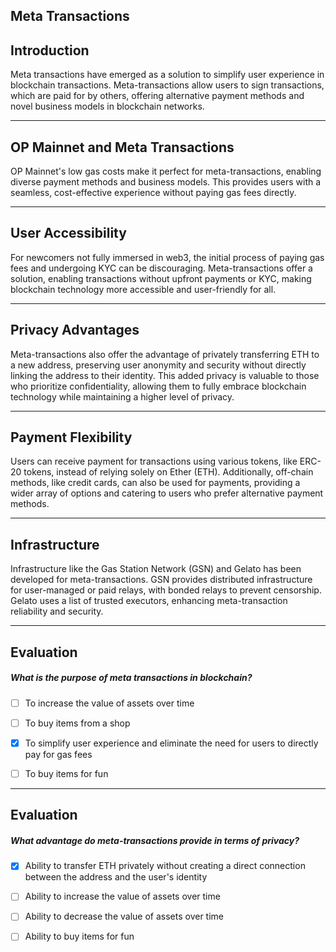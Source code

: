 ## Meta Transactions


## Introduction

Meta transactions have emerged as a solution to simplify user experience in blockchain transactions. Meta-transactions allow users to sign transactions, which are paid for by others, offering alternative payment methods and novel business models in blockchain networks.

    


---
## OP Mainnet and Meta Transactions

OP Mainnet's low gas costs make it perfect for meta-transactions, enabling diverse payment methods and business models. This provides users with a seamless, cost-effective experience without paying gas fees directly.

    


---
## User Accessibility

For newcomers not fully immersed in web3, the initial process of paying gas fees and undergoing KYC can be discouraging. Meta-transactions offer a solution, enabling transactions without upfront payments or KYC, making blockchain technology more accessible and user-friendly for all.

    


---
## Privacy Advantages

Meta-transactions also offer the advantage of privately transferring ETH to a new address, preserving user anonymity and security without directly linking the address to their identity. This added privacy is valuable to those who prioritize confidentiality, allowing them to fully embrace blockchain technology while maintaining a higher level of privacy.

    


---
## Payment Flexibility

Users can receive payment for transactions using various tokens, like ERC-20 tokens, instead of relying solely on Ether (ETH). Additionally, off-chain methods, like credit cards, can also be used for payments, providing a wider array of options and catering to users who prefer alternative payment methods.

    


---
## Infrastructure

Infrastructure like the Gas Station Network (GSN) and Gelato has been developed for meta-transactions. GSN provides distributed infrastructure for user-managed or paid relays, with bonded relays to prevent censorship. Gelato uses a list of trusted executors, enhancing meta-transaction reliability and security.

    


---
## Evaluation





##### What is the purpose of meta transactions in blockchain?  
     
- [ ]  To increase the value of assets over time
- [ ]  To buy items from a shop
- [x]  To simplify user experience and eliminate the need for users to directly pay for gas fees
- [ ]  To buy items for fun

    


---
## Evaluation





##### What advantage do meta-transactions provide in terms of privacy?  
     
- [x]  Ability to transfer ETH privately without creating a direct connection between the address and the user's identity
- [ ]  Ability to increase the value of assets over time
- [ ]  Ability to decrease the value of assets over time
- [ ]  Ability to buy items for fun

    
   